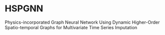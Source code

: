 # HSPGNN
Physics-incorporated Graph Neural Network Using Dynamic Higher-Order Spatio-temporal Graphs for Multivariate Time Series Imputation
